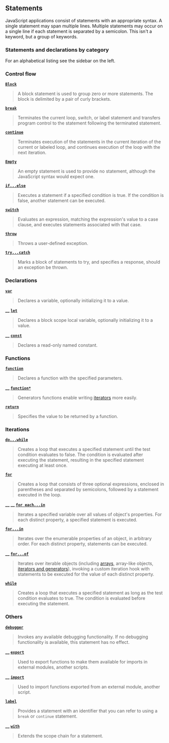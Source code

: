 ## Statements

JavaScript applications consist of statements with an appropriate syntax. A single statement may span multiple lines. Multiple statements may occur on a single line if each statement is separated by a semicolon. This isn't a keyword, but a group of keywords.

### Statements and declarations by category

For an alphabetical listing see the sidebar on the left.

### Control flow

**[`Block`][0]**

> A block statement is used to group zero or more statements. The block is delimited by a pair of curly brackets.

**[`break`][1]**

> Terminates the current loop, switch, or label statement and transfers program control to the statement following the terminated statement.

**[`continue`][2]**

> Terminates execution of the statements in the current iteration of the current or labeled loop, and continues execution of the loop with the next iteration.

**[`Empty`][3]**

> An empty statement is used to provide no statement, although the JavaScript syntax would expect one.

**[`if...else`][4]**

> Executes a statement if a specified condition is true. If the condition is false, another statement can be executed.

**[`switch`][5]**

> Evaluates an expression, matching the expression's value to a case clause, and executes statements associated with that case.

**[`throw`][6]**

> Throws a user-defined exception.

**[`try...catch`][7]**

> Marks a block of statements to try, and specifies a response, should an exception be thrown.

### Declarations

**[`var`][8]**

> Declares a variable, optionally initializing it to a value.

**__ [`let`][9]**

> Declares a block scope local variable, optionally initializing it to a value.

**__ [`const`][10]**

> Declares a read-only named constant.

### Functions

**[`function`][11]**

> Declares a function with the specified parameters.

**__ [`function*`][12]**

> Generators functions enable writing [iterators][13] more easily.

**[`return`][14]**

> Specifies the value to be returned by a function.

### Iterations

**[`do...while`][15]**

> Creates a loop that executes a specified statement until the test condition evaluates to false. The condition is evaluated after executing the statement, resulting in the specified statement executing at least once.

**[`for`][16]**

> Creates a loop that consists of three optional expressions, enclosed in parentheses and separated by semicolons, followed by a statement executed in the loop.

**__ __ [`for each...in`][17]**

> Iterates a specified variable over all values of object's properties. For each distinct property, a specified statement is executed.

**[`for...in`][18]**

> Iterates over the enumerable properties of an object, in arbitrary order. For each distinct property, statements can be executed.

**__ [`for...of`][19]**

> Iterates over iterable objects (including [arrays][20], array-like objects, [iterators and generators][21]), invoking a custom iteration hook with statements to be executed for the value of each distinct property.

**[`while`][22]**

> Creates a loop that executes a specified statement as long as the test condition evaluates to true. The condition is evaluated before executing the statement.

### Others

**[`debugger`][23]**

> Invokes any available debugging functionality. If no debugging functionality is available, this statement has no effect.

**__ [`export`][24]**

> Used to export functions to make them available for imports in external modules, another scripts.

**__ [`import`][25]**

> Used to import functions exported from an external module, another script.

**[`label`][26]**

> Provides a statement with an identifier that you can refer to using a `break` or `continue` statement.

**__ [`with`][27]**

> Extends the scope chain for a statement.



[0]: https://developer.mozilla.org/en/docs/Web/JavaScript/Reference/Statements/block "A block statement (or compound statement in other languages) is used to group zero or more statements. The block is delimited by a pair of curly brackets."
[1]: https://developer.mozilla.org/en/docs/Web/JavaScript/Reference/Statements/break "The break statement terminates the current loop, switch, or label statement and transfers program control to the statement following the terminated statement."
[2]: https://developer.mozilla.org/en/docs/Web/JavaScript/Reference/Statements/continue "The continue statement terminates execution of the statements in the current iteration of the current or labeled loop, and continues execution of the loop with the next iteration."
[3]: https://developer.mozilla.org/en/docs/Web/JavaScript/Reference/Statements/Empty "An empty statement is used to provide no statement, although the JavaScript syntax would expect one."
[4]: https://developer.mozilla.org/en/docs/Web/JavaScript/Reference/Statements/if...else "The if statement executes a statement if a specified condition is true. If the condition is false, another statement can be executed."
[5]: https://developer.mozilla.org/en/docs/Web/JavaScript/Reference/Statements/switch "The switch statement evaluates an expression, matching the expression's value to a case clause, and executes statements associated with that case."
[6]: https://developer.mozilla.org/en/docs/Web/JavaScript/Reference/Statements/throw "The throw statement throws a user-defined exception. Execution of the current function will stop (the statements after throw won't be executed), and control will be passed to the first catch block in the call stack. If no catch block exists among caller functions, the program will terminate."
[7]: https://developer.mozilla.org/en/docs/Web/JavaScript/Reference/Statements/try...catch "The try...catch statement marks a block of statements to try, and specifies a response, should an exception be thrown."
[8]: https://developer.mozilla.org/en/docs/Web/JavaScript/Reference/Statements/var "The variable statement declares a variable, optionally initializing it to a value."
[9]: https://developer.mozilla.org/en/docs/Web/JavaScript/Reference/Statements/let "The let statement declares a block scope local variable, optionally initializing it to a value."
[10]: https://developer.mozilla.org/en/docs/Web/JavaScript/Reference/Statements/const "The const declaration creates a read-only named constant."
[11]: https://developer.mozilla.org/en/docs/Web/JavaScript/Reference/Statements/function "The function declaration defines a function with the specified parameters."
[12]: https://developer.mozilla.org/en/docs/Web/JavaScript/Reference/Statements/function* "The function* declaration (function keyword followed by an asterisk) defines a generator function."
[13]: https://developer.mozilla.orghttps://developer.mozilla.org/en/docs/Web/JavaScript/Guide/The_Iterator_protocol
[14]: https://developer.mozilla.org/en/docs/Web/JavaScript/Reference/Statements/return "The return statement ends function execution and specifies a value to be returned to the function caller."
[15]: https://developer.mozilla.org/en/docs/Web/JavaScript/Reference/Statements/do...while "The do...while statement creates a loop that executes a specified statement until the test condition evaluates to false. The condition is evaluated after executing the statement, resulting in the specified statement executing at least once."
[16]: https://developer.mozilla.org/en/docs/Web/JavaScript/Reference/Statements/for "The for statement creates a loop that consists of three optional expressions, enclosed in parentheses and separated by semicolons, followed by a statement or a set of statements executed in the loop."
[17]: https://developer.mozilla.org/en/docs/Web/JavaScript/Reference/Statements/for_each...in "The for each...in statement iterates a specified variable over all values of object's properties. For each distinct property, a specified statement is executed."
[18]: https://developer.mozilla.org/en/docs/Web/JavaScript/Reference/Statements/for...in "The for..in statement iterates over the enumerable properties of an object, in arbitrary order. For each distinct property, statements can be executed."
[19]: https://developer.mozilla.org/en/docs/Web/JavaScript/Reference/Statements/for...of "The for...of statement creates a loop Iterating over iterable objects (including Array, Map, Set, arguments object and so on), invoking a custom iteration hook with statements to be executed for the value of each distinct property."
[20]: https://developer.mozilla.orghttps://developer.mozilla.org/en/docs/Core_JavaScript_1.5_Reference/Global_Objects/Array "Array"
[21]: https://developer.mozilla.orghttps://developer.mozilla.org/en/docs/JavaScript/Guide/Iterators_and_Generators "Iterators and generators"
[22]: https://developer.mozilla.org/en/docs/Web/JavaScript/Reference/Statements/while "The while statement creates a loop that executes a specified statement as long as the test condition evaluates to true. The condition is evaluated before executing the statement."
[23]: https://developer.mozilla.org/en/docs/Web/JavaScript/Reference/Statements/debugger "The debugger statement invokes any available debugging functionality, such as setting a breakpoint. If no debugging functionality is available, this statement has no effect."
[24]: https://developer.mozilla.org/en/docs/Web/JavaScript/Reference/Statements/export "The export statement is used to allow a signed script to provide properties, functions, and objects to other signed or unsigned scripts. It is an ancient Netscape 4 feature that has been removed in Firefox 3.5 (bug 447713). In the future, a new export declaration will be specified by ECMAScript 6 modules."
[25]: https://developer.mozilla.org/en/docs/Web/JavaScript/Reference/Statements/import "The import statement is used to import functions exported from an external module, another script."
[26]: https://developer.mozilla.org/en/docs/Web/JavaScript/Reference/Statements/label "The labeled statement can be used with break or continue statements. It is prefixing a statement with an identifier which you can refer to."
[27]: https://developer.mozilla.org/en/docs/Web/JavaScript/Reference/Statements/with "The with statement extends the scope chain for a statement."